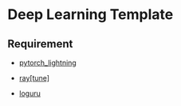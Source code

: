 # Deep Learning Template
## Requirement
- [pytorch_lightning](https://github.com/PyTorchLightning/pytorch-lightning)

- [ray[tune]](https://github.com/ray-project/ray)
- [loguru](https://github.com/Delgan/loguru)